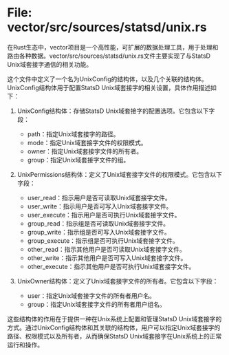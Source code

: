 # File: vector/src/sources/statsd/unix.rs

在Rust生态中，vector项目是一个高性能，可扩展的数据处理工具，用于处理和路由各种数据。vector/src/sources/statsd/unix.rs文件主要实现了与StatsD Unix域套接字通信的相关功能。

这个文件中定义了一个名为UnixConfig的结构体，以及几个关联的结构体。UnixConfig结构体用于配置StatsD Unix域套接字的相关设置，具体作用描述如下：

1. UnixConfig结构体：存储StatsD Unix域套接字的配置选项。它包含以下字段：
   - path：指定Unix域套接字的路径。
   - mode：指定Unix域套接字文件的权限模式。
   - owner：指定Unix域套接字文件的所有者。
   - group：指定Unix域套接字文件的组。

2. UnixPermissions结构体：定义了Unix域套接字文件的权限模式。它包含以下字段：
   - user_read：指示用户是否可读取Unix域套接字文件。
   - user_write：指示用户是否可写入Unix域套接字文件。
   - user_execute：指示用户是否可执行Unix域套接字文件。
   - group_read：指示组是否可读取Unix域套接字文件。
   - group_write：指示组是否可写入Unix域套接字文件。
   - group_execute：指示组是否可执行Unix域套接字文件。
   - other_read：指示其他用户是否可读取Unix域套接字文件。
   - other_write：指示其他用户是否可写入Unix域套接字文件。
   - other_execute：指示其他用户是否可执行Unix域套接字文件。

3. UnixOwner结构体：定义了Unix域套接字文件的所有者。它包含以下字段：
   - user：指定Unix域套接字文件的所有者用户名。
   - group：指定Unix域套接字文件的所有者用户组名。

这些结构体的作用在于提供一种在Unix系统上配置和管理StatsD Unix域套接字的方式。通过UnixConfig结构体和其关联的结构体，用户可以指定Unix域套接字的路径、权限模式以及所有者，从而确保StatsD Unix域套接字在Unix系统上的正常运行和操作。

